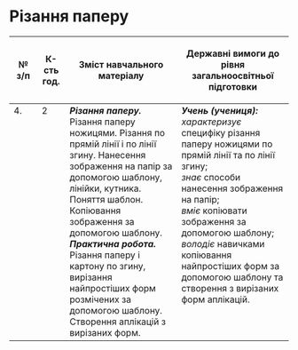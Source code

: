 # Різання паперу

<table>
<thead>
  <tr>
    <th width="10%" align="center"><p>№ з/п</p></td>
    <th width="10%" align="center"><p>К-сть год.</p></td>
    <th width="40%" align="center"><p>Зміст навчального матеріалу</p></td>
    <th width="60%" align="center"><p>Державні вимоги до рівня загальноосвітньої підготовки</p></td>
  </tr>
</thead>
<tbody>
  <tr>
    <td width="10%" style="vertical-align:top !important;">
4.</td>
    <td width="10%" style="vertical-align:top !important;">
2</td>
    <td width="40%" style="vertical-align:top !important;">
<b><i>Різання паперу.</i></b> Різання паперу ножицями. Різання по прямій лінії і по лінії згину. Нанесення зображення на папір за допомогою шаблону, лінійки, кутника. Поняття шаблон.  Копіювання зображення за допомогою шаблону. <br>
<b><i>Практична робота.</i></b> Різання паперу і картону по згину, вирізання найпростіших форм розмічених за допомогою шаблону. Створення аплікацій з вирізаних форм.</td>
    <td width="60%" style="vertical-align:top !important;">
<i><b>Учень (учениця):</b></i><br>
<i>характеризує</i> специфіку різання паперу ножицями по прямій лінії та по лінії згину;<br>
<i>знає</i> способи нанесення зображення на папір;<br>
<i>вміє</i> копіювати зображення за допомогою шаблону;<br>
<i>володіє</i> навичками копіювання найпростіших форм за допомогою шаблону та створення з вирізаних форм аплікацій.<br>
</td>
  </tr>
</tbody>
</table>